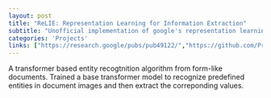 ```yaml
---
layout: post
title: "ReLIE: Representation Learning for Information Extraction"
subtitle: "Unofficial implementation of google's representation learning for information extraction."
categories: 'Projects'
links: ["https://research.google/pubs/pub49122/","https://github.com/Praneet9/Representation-Learning-for-Information-Extraction"]
---
```


A transformer based entity recogtnition algorithm from form-like documents. Trained a base transformer model to recognize predefined entities in document images and then extract the correponding values.